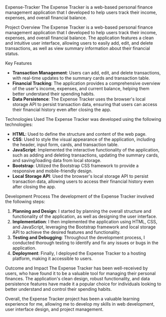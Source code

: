  Expense-Tracker
The Expense Tracker is a web-based personal finance management application that I developed to help users track their income, expenses, and overall financial balance.

 Project Overview
The Expense Tracker is a web-based personal finance management application that I developed to help users track their income, expenses, and overall financial balance. 
The application features a clean and intuitive user interface, allowing users to easily add, edit, and delete transactions, as well as view summary information about 
their financial status.

 Key Features
- **Transaction Management**: Users can add, edit, and delete transactions, with real-time updates to the summary cards and transaction table.
- **Financial Tracking**: The application provides a comprehensive overview of the user's income, expenses, and current balance, helping them better understand 
their spending habits.
- **Data Persistence**: The Expense Tracker uses the browser's local storage API to persist transaction data, ensuring that users can access their financial history 
even after closing the app.

 Technologies Used
The Expense Tracker was developed using the following technologies:

- **HTML**: Used to define the structure and content of the web page.
- **CSS**: Used to style the visual appearance of the application, including the header, input form, cards, and transaction table.
- **JavaScript**: Implemented the interactive functionality of the application, such as adding and deleting transactions, updating the summary cards, and saving/loading 
data from local storage.
- **Bootstrap**: Utilized the Bootstrap CSS framework to provide a responsive and mobile-friendly design.
- **Local Storage API**: Used the browser's local storage API to persist transaction data, allowing users to access their financial history even after closing the app.

 Development Process
The development of the Expense Tracker involved the following steps:

1. **Planning and Design**: I started by planning the overall structure and functionality of the application, as well as designing the user interface.
2. **Implementation**: I then implemented the application using HTML, CSS, and JavaScript, leveraging the Bootstrap framework and local storage API to achieve the 
desired features and functionality.
3. **Testing and Debugging**: Throughout the development process, I conducted thorough testing to identify and fix any issues or bugs in the application.
4. **Deployment**: Finally, I deployed the Expense Tracker to a hosting platform, making it accessible to users.

 Outcome and Impact
The Expense Tracker has been well-received by users, who have found it to be a valuable tool for managing their personal finances. The application's clean design, 
robust functionality, and data persistence features have made it a popular choice for individuals looking to better understand and control their spending habits.

Overall, the Expense Tracker project has been a valuable learning experience for me, allowing me to develop my skills in web development, user interface design, 
and project management.

